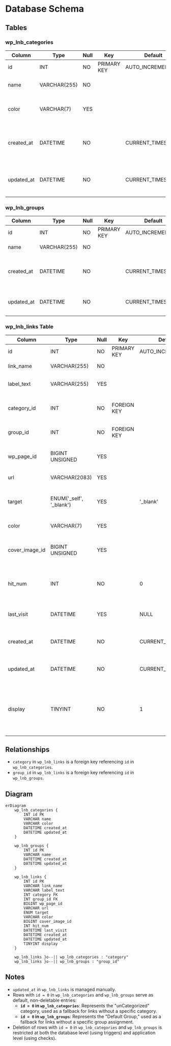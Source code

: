 # Database Schema
## Tables
### wp_lnb_categories

| Column     | Type         | Null | Key         | Default           | Description                                   |
|------------|--------------|------|-------------|-------------------|-----------------------------------------------|
| id         | INT          | NO   | PRIMARY KEY | AUTO_INCREMENT    | Category ID                                   |
| name       | VARCHAR(255) | NO   |             |                   | Name of the category                          |
| color      | VARCHAR(7)   | YES  |             |                   | Hex code for category color                   |
| created_at | DATETIME     | NO   |             | CURRENT_TIMESTAMP | Timestamp for when the category was created   |
| updated_at | DATETIME     | NO   |             | CURRENT_TIMESTAMP | Timestamp for the last update to the category |

### wp_lnb_groups

| Column     | Type         | Null | Key         | Default           | Description                                |
|------------|--------------|------|-------------|-------------------|--------------------------------------------|
| id         | INT          | NO   | PRIMARY KEY | AUTO_INCREMENT    | Group ID                                   |
| name       | VARCHAR(255) | NO   |             |                   | Name of the group                          |
| created_at | DATETIME     | NO   |             | CURRENT_TIMESTAMP | Timestamp for when the group was created   |
| updated_at | DATETIME     | NO   |             | CURRENT_TIMESTAMP | Timestamp for the last update to the group |

### wp_lnb_links Table

| Column         | Type                    | Null | Key         | Default           | Description                                                                         |
|----------------|-------------------------|------|-------------|-------------------|-------------------------------------------------------------------------------------|
| id             | INT                     | NO   | PRIMARY KEY | AUTO_INCREMENT    | Unique ID for each link                                                             |
| link_name      | VARCHAR(255)            | NO   |             |                   | Name of the link                                                                    |
| label_text     | VARCHAR(255)            | YES  |             |                   | Label text displayed for the link                                                   |
| category_id    | INT                     | NO   | FOREIGN KEY |                   | Category ID linking to the categories table                                         |
| group_id       | INT                     | NO   | FOREIGN KEY |                   | Group ID linking to the groups table                                                |
| wp_page_id     | BIGINT UNSIGNED         | YES  |             |                   | ID of the associated WordPress page                                                 |
| url            | VARCHAR(2083)           | YES  |             |                   | The URL of the link                                                                 |
| target         | ENUM('_self', '_blank') | YES  |             | '_blank'          | Specifies if the link opens in the same or new tab                                  |
| color          | VARCHAR(7)              | YES  |             |                   | Hex code for link color                                                             |
| cover_image_id | BIGINT UNSIGNED         | YES  |             |                   | WordPress asset (attachment) ID for cover image                                     |
| hit_num        | INT                     | NO   |             | 0                 | Number of times the link has been accessed                                          |
| last_visit     | DATETIME                | YES  |             | NULL              | Date and time of the most recent visit                                              |
| created_at     | DATETIME                | NO   |             | CURRENT_TIMESTAMP | Timestamp for when the link was created                                             |
| updated_at     | DATETIME                | NO   |             | CURRENT_TIMESTAMP | Timestamp for the last update to the link                                           |
| display        | TINYINT                 | NO   |             | 1                 | Display option for the link: 1 = "Name and Link(s)", 0 = "Name only", -1 = "Hidden" |

## Relationships

- `category` in `wp_lnb_links` is a foreign key referencing `id` in `wp_lnb_categories`.
- `group_id` in `wp_lnb_links` is a foreign key referencing `id` in `wp_lnb_groups`.

## Diagram

```mermaid
erDiagram
    wp_lnb_categories {
        INT id PK
        VARCHAR name
        VARCHAR color
        DATETIME created_at
        DATETIME updated_at
    }
    
    wp_lnb_groups {
        INT id PK
        VARCHAR name
        DATETIME created_at
        DATETIME updated_at
    }
    
    wp_lnb_links {
        INT id PK
        VARCHAR link_name
        VARCHAR label_text
        INT category FK
        INT group_id FK
        BIGINT wp_page_id
        VARCHAR url
        ENUM target
        VARCHAR color
        BIGINT cover_image_id
        INT hit_num
        DATETIME last_visit
        DATETIME created_at
        DATETIME updated_at
        TINYINT display
    }

    wp_lnb_links }o--|| wp_lnb_categories : "category"
    wp_lnb_links }o--|| wp_lnb_groups : "group_id"
```

## Notes
- `updated_at` in `wp_lnb_links` is managed manually.
- Rows with `id = 0` in `wp_lnb_categories` and `wp_lnb_groups` serve as default, non-deletable entries:
    - **`id = 0` in `wp_lnb_categories`**: Represents the "unCategorized" category, used as a fallback for links without a specific category.
    - **`id = 0` in `wp_lnb_groups`**: Represents the "Default Group," used as a fallback for links without a specific group assignment.
- Deletion of rows with `id = 0` in `wp_lnb_categories` and `wp_lnb_groups` is restricted at both the database level (using triggers) and application level (using checks).
